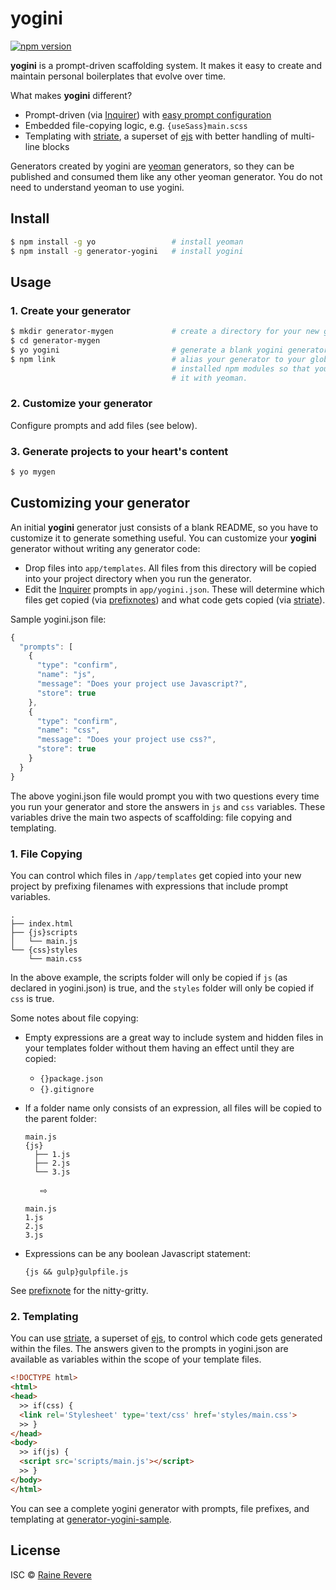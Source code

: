 # yogini
[![npm version](https://img.shields.io/npm/v/yogini.svg)](https://npmjs.org/package/yogini)

**yogini** is a prompt-driven scaffolding system. It makes it easy to create and maintain personal boilerplates that evolve over time.

What makes **yogini** different?

- Prompt-driven (via [Inquirer](https://github.com/SBoudrias/Inquirer.js)) with [easy prompt configuration](https://github.com/raineorshine/yogini/blob/master/app/yogini.json)
- Embedded file-copying logic, e.g. `{useSass}main.scss`
- Templating with [striate](https://github.com/raineorshine/striate), a superset of [ejs](https://github.com/mde/ejs) with better handling of multi-line blocks

Generators created by yogini are [yeoman](http://yeoman.io/) generators, so they can be published and consumed them like any other yeoman generator. You do not need to understand yeoman to use yogini.

## Install

```sh
$ npm install -g yo                 # install yeoman
$ npm install -g generator-yogini   # install yogini
```

## Usage

### 1. Create your generator

```sh
$ mkdir generator-mygen             # create a directory for your new generator
$ cd generator-mygen            
$ yo yogini                         # generate a blank yogini generator
$ npm link                          # alias your generator to your globally
                                    # installed npm modules so that you can run
                                    # it with yeoman.
```

### 2. Customize your generator

Configure prompts and add files (see below).

### 3. Generate projects to your heart's content

```sh
$ yo mygen
```

## Customizing your generator

An initial **yogini** generator just consists of a blank README, so you have to customize it to generate something useful. You can customize your **yogini** generator without writing any generator code:

- Drop files into `app/templates`. All files from this directory will be copied into your project directory when you run the generator.
- Edit the [Inquirer](https://github.com/SBoudrias/Inquirer.js) prompts in `app/yogini.json`. These will determine which files get copied (via [prefixnotes](https://github.com/raineorshine/prefixnote)) and what code gets copied (via [striate](https://github.com/raineorshine/striate)).

Sample yogini.json file:

```js
{
  "prompts": [
    {
      "type": "confirm",
      "name": "js",
      "message": "Does your project use Javascript?",
      "store": true
    },
    {
      "type": "confirm",
      "name": "css",
      "message": "Does your project use css?",
      "store": true
    }
  }
}
```

The above yogini.json file would prompt you with two questions every time you run your generator and store the answers in `js` and `css` variables. These variables drive the main two aspects of scaffolding: file copying and templating.

### 1. File Copying

You can control which files in `/app/templates` get copied into your new project by prefixing filenames with expressions that include prompt variables.

```
.
├── index.html
├── {js}scripts
│   └── main.js
└── {css}styles
    └── main.css
```

In the above example, the scripts folder will only be copied if `js` (as declared in yogini.json) is true, and the `styles` folder will only be copied if `css` is true.

Some notes about file copying:

- Empty expressions are a great way to include system and hidden files in your templates folder without them having an effect until they are copied:
  - `{}package.json`
  - `{}.gitignore`
- If a folder name only consists of an expression, all files will be copied to the parent folder:

  ```
  main.js
  {js}
    ├── 1.js
    ├── 2.js
    └── 3.js
  ```

  &nbsp;&nbsp;&nbsp;&nbsp;&nbsp;&nbsp;⇨

  ```
  main.js
  1.js
  2.js
  3.js
  ```

- Expressions can be any boolean Javascript statement:

  ```
  {js && gulp}gulpfile.js
  ```

See [prefixnote](https://github.com/raineorshine/prefixnote) for the nitty-gritty.


### 2. Templating

You can use [striate](https://github.com/raineorshine/striate), a superset of [ejs](https://github.com/mde/ejs), to control which code gets generated within the files. The answers given to the prompts in yogini.json are available as variables within the scope of your template files.

```html
<!DOCTYPE html>
<html>
<head>
  >> if(css) {
  <link rel='Stylesheet' type='text/css' href='styles/main.css'>
  >> }
</head>
<body>
  >> if(js) {
  <script src='scripts/main.js'></script>
  >> }
</body>
</html>
```

You can see a complete yogini generator with prompts, file prefixes, and templating at [generator-yogini-sample](https://github.com/raineorshine/generator-yogini-sample).

## License

ISC © [Raine Revere](https://github.com/raineorshine)

